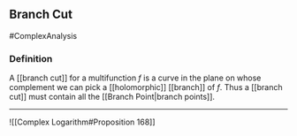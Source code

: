 ## Branch Cut
#ComplexAnalysis 

### Definition
A [[branch cut]] for a multifunction $f$ is a curve in the plane on whose complement we can pick a [[holomorphic]] [[branch]] of $f$. Thus a [[branch cut]] must contain all the [[Branch Point|branch points]].

---
![[Complex Logarithm#Proposition 168]]